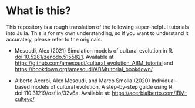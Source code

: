 # What is this?

This repository is a rough translation of the following super-helpful tutorials into Julia.
This is for my own understanding, so if you want to understand it accurately, please refer to the originals.

- Mesoudi, Alex (2021) Simulation models of cultural evolution in R. [doi:10.5281/zenodo.5155821](https://zenodo.org/record/5877409).
Available at https://github.com/amesoudi/cultural_evolution_ABM_tutorial and https://bookdown.org/amesoudi/ABMtutorial_bookdown/.

- Alberto Acerbi, Alex Mesoudi, and Marco Smolla (2020) Individual-based models of cultural evolution. A step-by-step guide using R. doi:110.31219/osf.io/32v6a.
Available at: https://acerbialberto.com/IBM-cultevo/